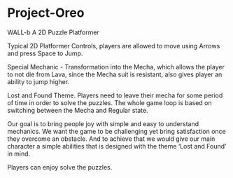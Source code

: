 # Project-Oreo
WALL-b
A 2D Puzzle Platformer

Typical 2D Platformer Controls, players are allowed to move using Arrows and press Space to Jump.
          
Special Mechanic - Transformation into the Mecha, which allows the player to not die from Lava, since the Mecha suit is resistant, also gives player an ability to jump higher.

Lost and Found Theme.  Players need to leave their mecha for some period of time in order to solve the puzzles.  The whole game loop is based on switching between the Mecha and Regular state.

Our goal is to bring people joy with simple and easy to understand mechanics. We want the game to be challenging yet bring satisfaction once they overcome an obstacle. And to achieve that we would give our main character a simple abilities that is designed with the theme ‘Lost and Found’ in mind. 

Players can enjoy solve the puzzles.